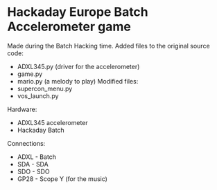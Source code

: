 # Hackaday Europe Batch Accelerometer game
Made during the Batch Hacking time.
Added files to the original source code:
- ADXL345.py (driver for the accelerometer)
- game.py
- mario.py (a melody to play)
Modified files:
- supercon_menu.py
- vos_launch.py

Hardware:
- ADXL345 accelerometer
- Hackaday Batch

Connections:  
- ADXL - Batch  
- SDA  - SDA  
- SDO  - SDO  
- GP28 - Scope Y (for the music)
